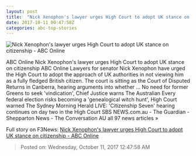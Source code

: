```yaml
---
layout: post
title:  "Nick Xenophon's lawyer urges High Court to adopt UK stance on citizenship - ABC Online"
date: 2017-10-11 00:47:58Z
categories: abc-top-stories
---
```


![Nick Xenophon's lawyer urges High Court to adopt UK stance on citizenship - ABC Online](http://www.abc.net.au/radionational/image/7551076-1x1-700x700.jpg)

ABC Online Nick Xenophon's lawyer urges High Court to adopt UK stance on citizenship ABC Online Lawyers for senator Nick Xenophon have urged the High Court to adopt the approach of UK authorities in not viewing him as a fully fledged British citizen. The court is sitting as the Court of Disputed Returns in Canberra, hearing arguments into whether ... No need for former Greens to seek 'vindication', Chief Justice warns The Australian Every federal election risks becoming a 'genealogical witch hunt', High Court warned The Sydney Morning Herald LIVE: 'Citizenship Seven' hearing continues on day two in the High Court SBS NEWS.com.au - The Guardian - Shepparton News - The Conversation AU all 97 news articles »


Full story on F3News: [Nick Xenophon's lawyer urges High Court to adopt UK stance on citizenship - ABC Online](http://www.f3nws.com/n/GWpDTE)

> Posted on: Wednesday, October 11, 2017 12:47:58 AM
